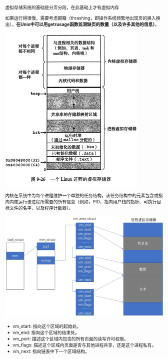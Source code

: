 虚拟存储系统的基础是分页分段，在此基础上才有虚拟内存

如果运行得很慢，需要考虑颠簸（thrashing，即操作系统频繁地出现页的换入换出），**在Unix中可以用getrusage函数监测缺页的数量（以及许多其他的信息）**。

![Linux进程的虚拟存储器](..\image\001.jpeg)

内核在系统中为每个进程维护一个单独的任务结构，该任务结构中的元素包含或指向内核运行该进程所需要的所有信息（例如，PID、指向用户栈的指针、可执行目标文件的名字，以及程序计数器）。

![Linux如何组织存储器](..\image\002.jpeg)

- vm_start: 指向这个区域的起始处。
- vm_end: 指向这个区域的结束处。
- vm_port: 描述这个区域内包含的所有页面的读写许可权限。
- vm_flags: 描述这个区域内页面是否与其他进程共享，还是这个进程私有。
- vm_next: 指向链表中下一个区域结构。